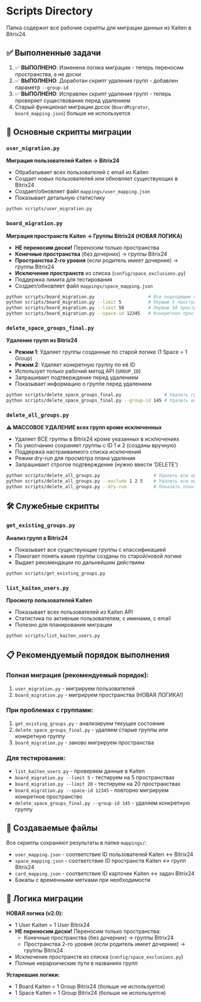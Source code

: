 # Scripts Directory

Папка содержит все рабочие скрипты для миграции данных из Kaiten в Bitrix24.

## ✅ Выполненные задачи
1. ✅ **ВЫПОЛНЕНО**: Изменена логика миграции - теперь переносим пространства, а не доски
2. ✅ **ВЫПОЛНЕНО**: Доработан скрипт удаления групп - добавлен параметр `--group-id`
3. ✅ **ВЫПОЛНЕНО**: Исправлен скрипт удаления групп - теперь проверяет существование перед удалением
4. Старый функционал миграции досок (`BoardMigrator`, `board_mapping.json`) больше не используется  

## 🚀 Основные скрипты миграции

### `user_migration.py`
**Миграция пользователей Kaiten → Bitrix24**
- Обрабатывает всех пользователей с email из Kaiten
- Создает новых пользователей или обновляет существующих в Bitrix24
- Создает/обновляет файл `mappings/user_mapping.json`
- Показывает детальную статистику

```bash
python scripts/user_migration.py
```

### `board_migration.py`
**Миграция пространств Kaiten → Группы Bitrix24 (НОВАЯ ЛОГИКА)**
- **НЕ переносим доски!** Переносим только пространства
- **Конечные пространства** (без дочерних) → группы Bitrix24
- **Пространства 2-го уровня** (если родитель имеет дочерние) → группы Bitrix24
- **Исключение пространств** из списка (`config/space_exclusions.py`)
- Поддержка лимита для тестирования
- Создает/обновляет файл `mappings/space_mapping.json`

```bash
python scripts/board_migration.py                    # Все подходящие пространства
python scripts/board_migration.py --limit 5          # Первые 5 пространств (тест)
python scripts/board_migration.py --limit 50         # Первые 50 пространств
python scripts/board_migration.py --space-id 12345   # Конкретное пространство
```

### `delete_space_groups_final.py`
**Удаление групп из Bitrix24**
- **Режим 1**: Удаляет группы созданные по старой логике (1 Space = 1 Group) 
- **Режим 2**: Удаляет конкретную группу по её ID
- Использует только рабочий метод API (`GROUP_ID`)
- Запрашивает подтверждение перед удалением
- Показывает информацию о группе перед удалением

```bash
python scripts/delete_space_groups_final.py                # Удалить группы из маппинга
python scripts/delete_space_groups_final.py --group-id 145 # Удалить конкретную группу
```

### `delete_all_groups.py`
**⚠️ МАССОВОЕ УДАЛЕНИЕ всех групп кроме исключенных**
- Удаляет ВСЕ группы в Bitrix24 кроме указанных в исключениях
- По умолчанию сохраняет группы с ID 1 и 2 (созданы вручную)
- Поддержка настраиваемого списка исключений
- Режим dry-run для просмотра плана удаления
- Запрашивает строгое подтверждение (нужно ввести 'DELETE')

```bash
python scripts/delete_all_groups.py                    # Удалить все кроме ID 1,2
python scripts/delete_all_groups.py --exclude 1 2 5    # Удалить все кроме ID 1,2,5
python scripts/delete_all_groups.py --dry-run          # Показать план без удаления
```



## 🛠️ Служебные скрипты

### `get_existing_groups.py`
**Анализ групп в Bitrix24**
- Показывает все существующие группы с классификацией
- Помогает понять какие группы созданы по старой/новой логике
- Выдает рекомендации по дальнейшим действиям

```bash
python scripts/get_existing_groups.py
```

### `list_kaiten_users.py`
**Просмотр пользователей Kaiten**
- Показывает всех пользователей из Kaiten API
- Статистика по активным пользователям, с именами, с email
- Полезно для планирования миграции

```bash
python scripts/list_kaiten_users.py
```



## 📋 Рекомендуемый порядок выполнения

### Полная миграция (рекомендуемый порядок):
1. `user_migration.py` - мигрируем пользователей
2. `board_migration.py` - мигрируем пространства (НОВАЯ ЛОГИКА!)

### При проблемах с группами:
1. `get_existing_groups.py` - анализируем текущее состояние
2. `delete_space_groups_final.py` - удаляем старые группы или конкретную группу
3. `board_migration.py` - заново мигрируем пространства

### Для тестирования:
- `list_kaiten_users.py` - проверяем данные в Kaiten
- `board_migration.py --limit 5` - тестируем на 5 пространствах
- `board_migration.py --limit 20` - тестируем на 20 пространствах
- `board_migration.py --space-id 12345` - повторно мигрируем конкретное пространство
- `delete_space_groups_final.py --group-id 145` - удаляем конкретную группу

## 📁 Создаваемые файлы

Все скрипты сохраняют результаты в папке `mappings/`:
- `user_mapping.json` - соответствие ID пользователей Kaiten ↔ Bitrix24
- `space_mapping.json` - соответствие ID пространств Kaiten ↔ групп Bitrix24
- `card_mapping.json` - соответствие ID карточек Kaiten ↔ задач Bitrix24
- Бэкапы с временными метками при необходимости

## 🔄 Логика миграции

**НОВАЯ логика (v2.0):**
- 1 User Kaiten = 1 User Bitrix24
- **НЕ переносим доски!** Переносим только пространства:
  - Конечные пространства (без дочерних) → группы Bitrix24
  - Пространства 2-го уровня (если родитель имеет дочерние) → группы Bitrix24
- Исключение пространств из списка (`config/space_exclusions.py`)
- Полные иерархические пути в названиях групп

**Устаревшие логики:**
- 1 Board Kaiten = 1 Group Bitrix24 (больше не используется)
- 1 Space Kaiten = 1 Group Bitrix24 (больше не используется) 
